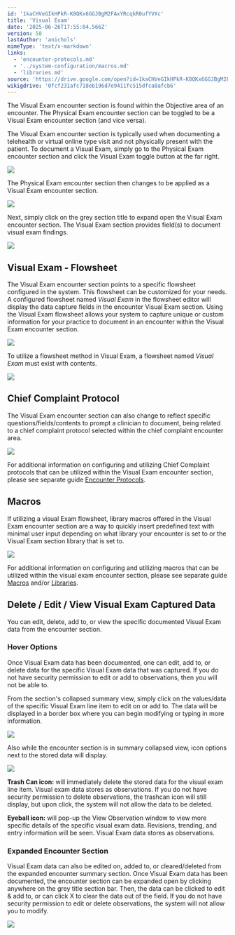 ```yaml
---
id: '1kaCHVeGIkHPkR-K8QKx6GGJBgM2FAxYRcqkR0ufYVXc'
title: 'Visual Exam'
date: '2025-06-26T17:55:04.566Z'
version: 58
lastAuthor: 'anichols'
mimeType: 'text/x-markdown'
links:
  - 'encounter-protocols.md'
  - '../system-configuration/macros.md'
  - 'libraries.md'
source: 'https://drive.google.com/open?id=1kaCHVeGIkHPkR-K8QKx6GGJBgM2FAxYRcqkR0ufYVXc'
wikigdrive: '0fcf231afc718eb196d7e9411fc515dfca8afcb6'
---
```

The Visual Exam encounter section is found within the Objective area of an encounter.  The Physical Exam encounter section can be toggled to be a Visual Exam encounter section (and vice versa).

The Visual Exam encounter section is typically used when documenting a telehealth or virtual online type visit and not physically present with the patient.  To document a Visual Exam, simply go to the Physical Exam encounter section and click the Visual Exam toggle button at the far right.

![](../visual-exam.assets/e95f7445a339c87cf5747fa4ec22f42f.png)

The Physical Exam encounter section then changes to be applied as a Visual Exam encounter section.

![](../visual-exam.assets/0d43f4dc4f9aa67fcaa702e9f1b441e0.png)

Next, simply click on the grey section title to expand open the Visual Exam encounter section. The Visual Exam section provides field(s) to document visual exam findings.

![](../visual-exam.assets/4032e61ca80a2c1a6e2e20ac7961d57b.png)

## Visual Exam - Flowsheet

The Visual Exam encounter section points to a specific flowsheet configured in the system.  This flowsheet can be customized for your needs.  A configured flowsheet named *Visual Exam* in the flowsheet editor will display the data capture fields in the encounter Visual Exam section. Using the Visual Exam flowsheet allows your system to capture unique or custom information for your practice to document in an encounter within the Visual Exam encounter section.

![](../visual-exam.assets/3d192d8e143a8421d0a500c9439abeaf.png)

To utilize a flowsheet method in Visual Exam, a flowsheet named *Visual Exam* must exist with contents.

![](../visual-exam.assets/37bc6ef905291cd99277bc1a6bcfd4ef.png)

## Chief Complaint Protocol

The Visual Exam encounter section can also change to reflect specific questions/fields/contents to prompt a clinician to document, being related to a chief complaint protocol selected within the chief complaint encounter area.

![](../visual-exam.assets/fb630a46a999f721ab80dd4b722d2e85.png)

For additional information on configuring and utilizing Chief Complaint protocols that can be utilized within the Visual Exam encounter section, please see separate guide [Encounter Protocols](encounter-protocols.md).

## Macros

If utilizing a visual Exam flowsheet, library macros offered in the Visual Exam encounter section are a way to quickly insert predefined text with minimal user input depending on what library your encounter is set to or the Visual Exam section library that is set to.

![](../visual-exam.assets/dbfbedfd50ead1273f145843d68adf47.png)

For additional information on configuring and utilizing macros that can be utilized within the visual exam encounter section, please see separate guide [Macros](../system-configuration/macros.md#properties-of-a-macro) and/or [Libraries](libraries.md).

## Delete / Edit / View Visual Exam Captured Data

You can edit, delete, add to, or view the specific documented Visual Exam data from the encounter section.

### Hover Options

Once Visual Exam data has been documented, one can edit, add to, or delete data for the specific Visual Exam data that was captured.  If you do not have security permission to edit or add to observations, then you will not be able to.

From the section's collapsed summary view, simply click on the values/data of the specific Visual Exam line item to edit on or add to.  The data will be displayed in a border box where you can begin modifying or typing in more information.

![](../visual-exam.assets/04da59340f8f1f5cb123a5ebf2e1fcab.png)

Also while the encounter section is in summary collapsed view, icon options next to the stored data will display.

![](../visual-exam.assets/900f31371c61070617255faede9b881f.png)

**Trash Can icon:** will immediately delete the stored data for the visual exam line item.  Visual exam data stores as observations.  If you do not have security permission to delete observations, the trashcan icon will still display, but upon click, the system will not allow the data to be deleted.

**Eyeball icon:** will pop-up the View Observation window to view more specific details of the specific visual exam data. Revisions, trending, and entry information will be seen. Visual Exam data stores as observations.

### Expanded Encounter Section

Visual Exam data can also be edited on, added to, or cleared/deleted from the expanded encounter summary section.  Once Visual Exam data has been documented, the encounter section can be expanded open by clicking anywhere on the grey title section bar.  Then, the data can be clicked to edit & add to, or can click X to clear the data out of the field.  If you do not have security permission to edit or delete observations, the system will not allow you to modify.

![](../visual-exam.assets/ee464ecdd61d56bdbcd040e5401e3f92.png)
